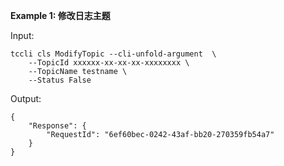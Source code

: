 **Example 1: 修改日志主题**



Input: 

```
tccli cls ModifyTopic --cli-unfold-argument  \
    --TopicId xxxxxx-xx-xx-xx-xxxxxxxx \
    --TopicName testname \
    --Status False
```

Output: 
```
{
    "Response": {
        "RequestId": "6ef60bec-0242-43af-bb20-270359fb54a7"
    }
}
```

